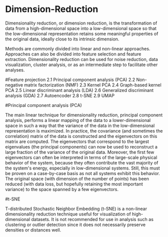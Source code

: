 # Dimension-Reduction
Dimensionality reduction, or dimension reduction, is the transformation of data from a high-dimensional space into a low-dimensional space so that the low-dimensional representation retains some meaningful properties of the original data, ideally close to its intrinsic dimension.

Methods are commonly divided into linear and non-linear approaches. Approaches can also be divided into feature selection and feature extraction. Dimensionality reduction can be used for noise reduction, data visualization, cluster analysis, or as an intermediate step to facilitate other analyses.

#Feature projection
2.1	Principal component analysis (PCA)
2.2	Non-negative matrix factorization (NMF)
2.3	Kernel PCA
2.4	Graph-based kernel PCA
2.5	Linear discriminant analysis (LDA)
2.6	Generalized discriminant analysis (GDA)
2.7	Autoencoder
2.8	t-SNE
2.9	UMAP

#Principal component analysis (PCA)

The main linear technique for dimensionality reduction, principal component analysis, performs a linear mapping of the data to a lower-dimensional space in such a way that the variance of the data in the low-dimensional representation is maximized. In practice, the covariance (and sometimes the correlation) matrix of the data is constructed and the eigenvectors on this matrix are computed. The eigenvectors that correspond to the largest eigenvalues (the principal components) can now be used to reconstruct a large fraction of the variance of the original data. Moreover, the first few eigenvectors can often be interpreted in terms of the large-scale physical behavior of the system, because they often contribute the vast majority of the system's energy, especially in low-dimensional systems. Still, this must be proven on a case-by-case basis as not all systems exhibit this behavior. The original space (with dimension of the number of points) has been reduced (with data loss, but hopefully retaining the most important variance) to the space spanned by a few eigenvectors.

#t-SNE

T-distributed Stochastic Neighbor Embedding (t-SNE) is a non-linear dimensionality reduction technique useful for visualization of high-dimensional datasets. It is not recommended for use in analysis such as clustering or outlier detection since it does not necessarily preserve densities or distances well.
